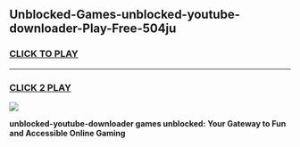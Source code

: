 
## Unblocked-Games-unblocked-youtube-downloader-Play-Free-504ju
<h3>
<a href="https://premium76.site?title=unblocked-youtube-downloader&ref=18A1">CLICK TO PLAY</a></h3>
<hr>

<h3>
<a href="https://premium76.site?title=unblocked-youtube-downloader&ref=18A1">CLICK 2 PLAY</a>
  
</h3>

<a href="https://premium76.site?title=unblocked-youtube-downloader&ref=18A1"><img src="https://clearcache.store/games.png"></a>


**unblocked-youtube-downloader games unblocked: Your Gateway to Fun and Accessible Online Gaming**
